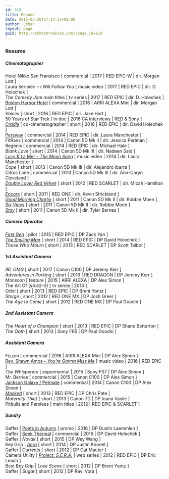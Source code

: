 ```yaml
---
id: 919
title: Resume
date: 2015-03-20T17:14:13+00:00
author: Ethan
layout: page
guid: http://ethanbrookins.com/?page_id=919
---
```

<div class="resume">
  <h3>
    Resume
  </h3>
  
  <h5>
    Cinematographer
  </h5>
  
  <p>
    Hotel Nikko San Fransisco [ commercial | 2017 | RED EPIC-W | dir. Morgan Lott ]<br /> Laura Seripieri – <em>I Will Follow You</em> [ music video | 2017 | RED EPIC | dir. D. Holechek ]<br /> <em>The Comedy Jam</em> main titles [ tv series | 2017 | RED EPIC | dir. D. Holechek ]<br /> <a href="https://youtu.be/zuT10yDoqAg" target="_blank" rel="noopener noreferrer">Boston Harbor Hotel</a> [ commercial | 2016 | ARRI ALEXA Mini | dir. Morgan Lott ]<br /> <em>Voices</em> [ short | 2016 | RED EPIC | dir. Jake Hart ]<br /> 50 Years of Star Trek [ tv doc | 2016 CA interviews | RED & Sony ]<br /> <a href="https://vimeo.com/172269232" target="_blank" rel="noopener noreferrer"><em>Cradle</em></a> [ co-cinematographer | short | 2016 | RED EPIC | dir. David Holechek ]<br /> <a href="https://youtu.be/ZfRLSQ1UOFo" target="_blank" rel="noopener noreferrer">Persway</a> [ commercial | 2014 | RED EPIC | dir. Laura Manchester ]<br /> FitRanx [ commercial | 2014 | Canon 5D Mk II | dir. Jessica Perlman ]<br /> Regenix [ commercial | 2014 | RED EPIC | dir. Michael Hale ]<br /> <em>Blank Love</em> [ short | 2014 | Canon 5D Mk III | dir. Nadeen Said ]<br /> <a href="https://youtu.be/NMDYqAulkQE" target="_blank" rel="noopener noreferrer">Lucy & La Mer – <em>The Moon Song</em></a> [ music video | 2014 | dir. Laura Manchester ]<br /> <em>Cope</em> [ short | 2013 | Canon 5D Mk III | dir. Alejandro Ibarra ]<br /> Citrus Lane [ commercial | 2013 | Canon 5D Mk III | dir. Ann-Caryn Cleveland ]<br /> <a title="Double Layer Red Velvet" href="http://ethanbrookins.com/films/double-layer-red-velvet/"><em>Double Layer Red Velvet</em></a> [ short | 2012 | RED SCARLET | dir. Micah Hamilton ]<br /> <a title="Encore" href="http://ethanbrookins.com/films/encore/"><em>Encore</em></a> [ short | 2011 | RED ONE | dir. Kevin Strickland ]<br /> <a title="Good Morning Charlie" href="http://ethanbrookins.com/films/good-morning-charlie/"><em>Good Morning Charlie</em></a> [ short | 2011 | Canon 5D Mk II | dir. Robbie Moen ]<br /> <a title="Six Vices" href="http://ethanbrookins.com/films/six-vices/"><em>Six Vices</em></a> [ short | 2011 | Canon 5D Mk II | dir. Robbie Moen ]<br /> <a title="Stay" href="http://ethanbrookins.com/films/stay/"><em>Stay</em></a> [ short | 2011 | Canon 5D Mk II | dir. Tyler Barnes ]
  </p>
  
  <h5>
    Camera Operator
  </h5>
  
  <p>
    <em><a href="http://www.firstgenshow.com" target="_blank" rel="noopener noreferrer">First Gen</a></em> [ pilot | 2015 | RED EPIC | DP Zack Yan ]<br /> <a href="http://www.thesmilingmanmovie.com/" target="_blank" rel="noopener noreferrer"><em>The Smiling Man</em></a> [ short | 2014 | RED EPIC | DP David Holechek ]<br /> <em>Those Who Mourn</em> [ short | 2013 | RED SCARLET | DP Scott Talbot ]
  </p>
  
  <h5>
    1st Assistant Camera
  </h5>
  
  <p>
    <em>IRL OMG</em> [ short | 2017 | Canon C100 | DP Jeremy Kerr ]<br /> <em>Adventures in Parking</em> [ short | 2016 | RED DRAGON | DP Jeremy Kerr ]<br /> <em>Monsoon</em> [ feature | 2015 | ARRI ALEXA | DP Alex Simon ]<br /> The Art Of (s4:e2–3) [ tv series | 2014 ]<br /> <em>Orbit</em> [ short | 2013 | RED EPIC | DP Brent Yontz ]<br /> <em>Storge</em> [ short | 2012 | RED ONE MX | DP Josh Greer ]<br /> <em>The Age to Come</em> [ short | 2012 | RED ONE MX | DP Paul Goodin ]
  </p>
  
  <h5>
    2nd Assistant Camera
  </h5>
  
  <p>
    <em>The Heart of a Champion</em> [ short | 2013 | RED EPIC | DP Shane Betterton ]<br /> <em>The Oath</em> [ short | 2013 | Sony F65 | DP Paul Goodin ]
  </p>
  
  <h5>
    Assistant Camera
  </h5>
  
  <p>
    Fizzon [ commercial | 2016 | ARRI ALEXA Mini | DP Alex Simon ]<br /> <a href="https://www.youtube.com/watch?v=52b5bJA5QuU" target="_blank" rel="noopener noreferrer">Rev. Shawn Amos – <em>You’re Gonna Miss Me</em></a> [ music video | 2016 | RED EPIC ]<br /> <em>The Whisperers</em> [ experimental | 2015 | Sony FS7 | DP Alex Simon ]<br /> Mr. Berries [ commercial | 2015 | Canon C100 | DP Alex Simon ]<br /> <a href="https://youtu.be/Di-xc7qAlX4" target="_blank" rel="noopener noreferrer">Jackson Galaxy / Petmate</a> [ commercial | 2014 | Canon C100 | DP Alex Simon ]<br /> <a href="https://youtu.be/fGNyhxDRmtY" target="_blank" rel="noopener noreferrer"><em>Masked</em></a> [ short | 2013 | RED EPIC | DP Chris Pate ]<br /> <em>Maternity Thief</em> [ short | 2013 | Canon 7D | DP Ioana Vasile ]<br /> Pitbulls and Parolees [ main titles | 2012 | RED EPIC & SCARLET ]
  </p>
  
  <h5>
    Sundry
  </h5>
  
  <p>
    Gaffer | <a href="https://www.youtube.com/watch?v=zTyVuNJvpw8" target="_blank" rel="noopener noreferrer">Poets in Autumn</a> [ promo | 2016 | DP Dustin Laemmlen ]<br /> Gaffer | <a href="https://vimeo.com/156042753" target="_blank" rel="noopener noreferrer">Seek Thermal</a> [ commercial | 2016 | DP David Holechek ]<br /> Gaffer | <em>Novak</em> [ short | 2015 | DP Wey Wang ]<br /> Key Grip | <a href="http://www.desertskifilms.com/films/" target="_blank" rel="noopener noreferrer"><em>Aero</em></a> [ short | 2014 | DP Justin Knodel ]<br /> Gaffer | <em>Currents</em> [ short | 2012 | DP Cat Mauter ]<br /> Camera Utility | <a href="https://youtu.be/Qt4hM-TYiHY" target="_blank" rel="noopener noreferrer"><em>Project: S.E.R.A.</em></a> [ web series | 2012 | RED EPIC | DP Eric Leach ]<br /> Best Boy Grip | <em>Love Scene</em> [ short | 2012 | DP Brent Yontz ]<br /> Gaffer | <em>Sugar</em> [ short | 2012 | DP Ravi Vora ]
  </p>
</div>